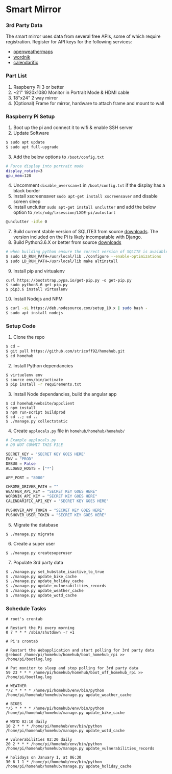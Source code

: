 
# Smart Mirror

### 3rd Party Data
The smart mirror uses data from several free APIs, some of which require registration.
Register for API keys for the following services:
 - [openweathermaps](https://home.openweathermap.org/users/sign_up)
 - [wordnik](https://developer.wordnik.com/)
 - [calendarific](https://calendarific.com/signup)

### Part List
1. Raspberry Pi 3 or better
2.  ~21" 1920x1080 Monitor in Portrait Mode & HDMI cable
3. 18"x24" 2 way mirror
4. (Optional) Frame for mirror, hardware to attach frame and mount to wall


### Raspberry Pi Setup
1. Boot up the pi and connect it to wifi & enable SSH server
2. Update Software
```bash
$ sudo apt update
$ sudo apt full-upgrade
```
3. Add the below options to `/boot/config.txt`
```bash
# Force display into portrait mode
display_rotate=3
gpu_mem=128
```
4. Uncomment `disable_overscan=1` in `/boot/config.txt` if the display has a black border
5. Install xscreensaver `sudo apt-get install xscreensaver` and disable screen sleep
6. Install unclutter `sudo apt-get install unclutter` and add the below option to `/etc/xdg/lxsession/LXDE-pi/autostart`
```bash
@unclutter -idle 0
```
7. Build current stable version of SQLITE3 from source [downloads](https://www.sqlite.org/download.html). The version included on the Pi is likely incompatable with Django.
8. Build Python3.6.X or better from source [downloads](https://www.python.org/downloads/)
```bash
# when building python ensure the correct version of SQLITE is avaiable
$ sudo LD_RUN_PATH=/usr/local/lib ./configure --enable-optimizations
$ sudo LD_RUN_PATH=/usr/local/lib make altinstall
```
9. Install pip and virtualenv
```
curl https://bootstrap.pypa.io/get-pip.py -o get-pip.py
$ sudo python3.6 get-pip.py
$ pip3.6 install virtualenv
```
10. Install Nodejs and NPM
```bash
$ curl -sL https://deb.nodesource.com/setup_10.x | sudo bash -
$ sudo apt install nodejs
```

### Setup Code
1. Clone the repo
```bash
$ cd ~
$ git pull https://github.com/stricoff92/homehub.git
$ cd homehub
```
2. Install Python dependancies
```bash
$ virtuelenv env
$ source env/bin/activate
$ pip install -r requirements.txt
```
3. Install Node dependancies, build the angular app
```
$ cd homehub/website/appclient
$ npm install
$ npm run-script buildprod
$ cd ..; cd ..
$ ./manage.py collectstatic
```
4. Create `applocals.py` file in `homehub/homehub/homehub/`
```python
# Example applocals.py
# DO NOT COMMIT THIS FILE

SECRET_KEY = 'SECRET KEY GOES HERE'
ENV = "PROD"
DEBUG = False
ALLOWED_HOSTS = ["*"]

APP_PORT = "8000"

CHROME_DRIVER_PATH = ""
WEATHER_API_KEY = "SECRET KEY GOES HERE"
WORDNIK_API_KEY = "SECRET KEY GOES HERE"
CALENDARIFIC_API_KEY = "SECRET KEY GOES HERE"

PUSHOVER_APP_TOKEN = "SECRET KEY GOES HERE"
PUSHOVER_USER_TOKEN = "SECRET KEY GOES HERE"

```
5. Migrate the database
```
$ ./manage.py migrate
```
6. Create a super user
```
$ ./manage.py createsuperuser
```
7. Populate 3rd party data
```bash
$ ./manage.py set_hubstate_isactive_to_true
$ ./manage.py update_bike_cache
$ ./manage.py update_holiday_cache
$ ./manage.py update_vulnerabilities_records
$ ./manage.py update_weather_cache
$ ./manage.py update_wotd_cache
```

### Schedule Tasks
```
# root's crontab

# Restart the Pi every morning
0 7 * * * /sbin/shutdown -r +1
```

```
# Pi's crontab

# Restart the Webapplication and start polling for 3rd party data
@reboot /home/pi/homehub/homehub/boot_homehub_rpi >> /home/pi/bootlog.log

# Put monitor to sleep and stop polling for 3rd party data
59 23 * * * /home/pi/homehub/homehub/boot_off_homehub_rpi >> /home/pi/bootlog.log

# WEATHER
*/2 * * * * /home/pi/homehub/env/bin/python /home/pi/homehub/homehub/manage.py update_weather_cache

# BIKES
*/5 * * * * /home/pi/homehub/env/bin/python /home/pi/homehub/homehub/manage.py update_bike_cache

# WOTD 02:10 daily
10 2 * * * /home/pi/homehub/env/bin/python /home/pi/homehub/homehub/manage.py update_wotd_cache

# vulnerabilities 02:20 daily
20 2 * * * /home/pi/homehub/env/bin/python /home/pi/homehub/homehub/manage.py update_vulnerabilities_records

# holidays on January 1, at 06:30
30 6 1 1 * /home/pi/homehub/env/bin/python /home/pi/homehub/homehub/manage.py update_holiday_cache
```

